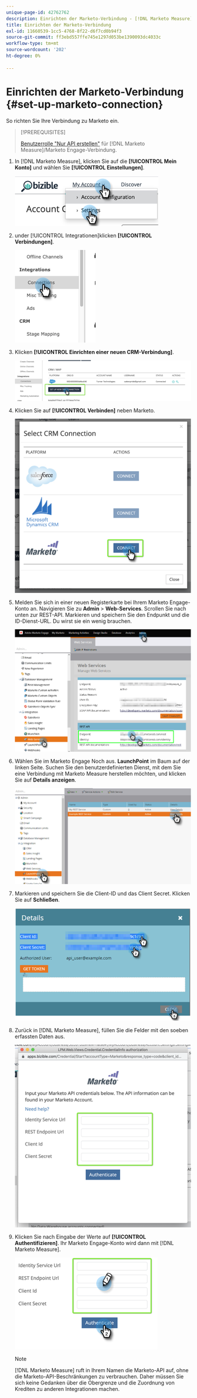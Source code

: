 ```yaml
---
unique-page-id: 42762762
description: Einrichten der Marketo-Verbindung - [!DNL Marketo Measure] - Produktdokumentation
title: Einrichten der Marketo-Verbindung
exl-id: 11660539-1cc5-4768-8f22-d6f7cd0b94f3
source-git-commit: ff3ebd557ffe745e1297d053be1390093dc4033c
workflow-type: tm+mt
source-wordcount: '202'
ht-degree: 0%

---
```


# Einrichten der Marketo-Verbindung {#set-up-marketo-connection}

So richten Sie Ihre Verbindung zu Marketo ein.

>[!PREREQUISITES]
>
>[Benutzerrolle &quot;Nur API erstellen&quot;](https://experienceleague.adobe.com/docs/marketo/using/product-docs/administration/users-and-roles/create-an-api-only-user.html) für [!DNL Marketo Measure]/Marketo Engage-Verbindung.

1. In [!DNL Marketo Measure], klicken Sie auf die **[!UICONTROL Mein Konto]** und wählen Sie **[!UICONTROL Einstellungen]**.

   ![](assets/set-up-marketo-connection-1.png)

1. under [!UICONTROL Integrationen]klicken **[!UICONTROL Verbindungen]**.

   ![](assets/set-up-marketo-connection-2.png)

1. Klicken **[!UICONTROL Einrichten einer neuen CRM-Verbindung]**.

   ![](assets/set-up-marketo-connection-3.png)

1. Klicken Sie auf **[!UICONTROL Verbinden]** neben Marketo.

   ![](assets/set-up-marketo-connection-4.png)

1. Melden Sie sich in einer neuen Registerkarte bei Ihrem Marketo Engage-Konto an. Navigieren Sie zu **Admin** > **Web-Services**. Scrollen Sie nach unten zur REST-API. Markieren und speichern Sie den Endpunkt und die ID-Dienst-URL. Du wirst sie ein wenig brauchen.

   ![](assets/set-up-marketo-connection-5.png)

1. Wählen Sie im Marketo Engage Noch aus. **LaunchPoint** im Baum auf der linken Seite. Suchen Sie den benutzerdefinierten Dienst, mit dem Sie eine Verbindung mit Marketo Measure herstellen möchten, und klicken Sie auf **Details anzeigen**.

   ![](assets/set-up-marketo-connection-6.png)

1. Markieren und speichern Sie die Client-ID und das Client Secret. Klicken Sie auf **Schließen**.

   ![](assets/set-up-marketo-connection-7.png)

1. Zurück in [!DNL Marketo Measure], füllen Sie die Felder mit den soeben erfassten Daten aus.

   ![](assets/set-up-marketo-connection-8.png)

1. Klicken Sie nach Eingabe der Werte auf **[!UICONTROL Authentifizieren]**. Ihr Marketo Engage-Konto wird dann mit [!DNL Marketo Measure].

   ![](assets/set-up-marketo-connection-9.png)

   >[!NOTE]
   >
   >[!DNL Marketo Measure] ruft in Ihrem Namen die Marketo-API auf, ohne die Marketo-API-Beschränkungen zu verbrauchen. Daher müssen Sie sich keine Gedanken über die Obergrenze und die Zuordnung von Krediten zu anderen Integrationen machen.
